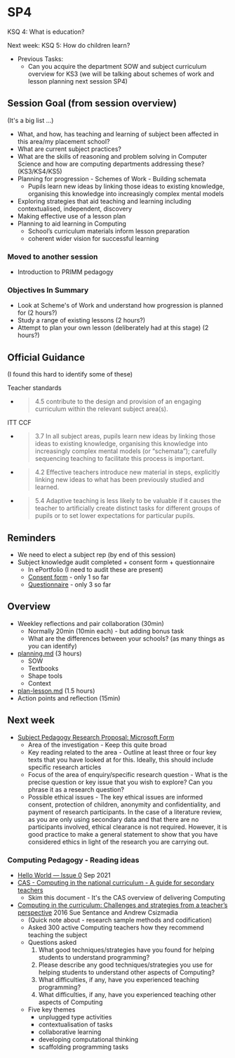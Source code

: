 SP4
===

KSQ 4: What is education?

Next week: KSQ 5: How do children learn?

* Previous Tasks:
    * Can you acquire the department SOW and subject curriculum overview for KS3 (we will be talking about schemes of work and lesson planning next session SP4)


Session Goal (from session overview)
------------

(It's a big list ...)

* What, and how, has teaching and learning of subject been affected in this area/my placement school?
* What are current subject practices?
* What are the skills of reasoning and problem solving in Computer Science and how are computing departments addressing these? (KS3/KS4/KS5)
* Planning for progression - Schemes of Work - Building schemata
    * Pupils learn new ideas by linking those ideas to existing knowledge, organising this knowledge into increasingly complex mental models
* Exploring strategies that aid teaching and learning including contextualised, independent, discovery
* Making effective use of a lesson plan
* Planning to aid learning in Computing
    * School’s curriculum materials inform lesson preparation
    * coherent wider vision for successful learning

### Moved to another session
* Introduction to PRIMM pedagogy


### Objectives In Summary

* Look at Scheme's of Work and understand how progression is planned for (2 hours?)
* Study a range of existing lessons (2 hours?)
* Attempt to plan your own lesson (deliberately had at this stage) (2 hours?)


Official Guidance
-----------------

(I found this hard to identify some of these)

Teacher standards
* > 4.5 contribute to the design and provision of an engaging curriculum within the relevant subject area(s).

ITT CCF

* > 3.7 In all subject areas, pupils learn new ideas by linking those ideas to existing knowledge, organising this knowledge into increasingly complex mental models (or “schemata”); carefully sequencing teaching to facilitate this process is important.

* > 4.2 Effective teachers introduce new material in steps, explicitly linking new ideas to what has been previously studied and learned. 

* > 5.4 Adaptive teaching is less likely to be valuable if it causes the teacher to artificially create distinct tasks for different groups of pupils or to set lower expectations for particular pupils.  

Reminders
---------

* We need to elect a subject rep (by end of this session)
* Subject knowledge audit completed + consent form + questionnaire
    * In ePortfolio (I need to audit these are present)
    * [Consent form](https://github.com/ComputingTeachers/subjectKnowledge/blob/main/_evaluation.md) - only 1 so far
    * [Questionnaire](https://forms.office.com/Pages/ResponsePage.aspx?id=2rIgA90iq02MIW5kS6FPE4bZosdBzY5AvRurHpjUivVURjROUExKR1VVVlU3UlJOUURIOFIxUTdFVS4u) - only 3 so far



Overview
--------

* Weekley reflections and pair collaboration (30min)
    * Normally  20min (10min each) - but adding bonus task
    * What are the differences between your schools? (as many things as you can identify)
* [planning.md](./planning.md) (3 hours)
    * SOW
    * Textbooks
    * Shape tools
    * Context
* [plan-lesson.md](./plan-lesson.md) (1.5 hours)
* Action points and reflection (15min)

Next week
---------
* [Subject Pedagogy Research Proposal: Microsoft Form](https://forms.office.com/Pages/DesignPage.aspx?lang=en-GB&origin=OfficeDotCom&route=Start#FormId=2rIgA90iq02MIW5kS6FPE4bZosdBzY5AvRurHpjUivVUQ0JRMFNOREUwNlBTVkxLREQ5UDFQVDVaRC4u)
    * Area of the investigation - Keep this quite broad
    * Key reading related to the area - Outline at least three or four key texts that you have looked at for this. Ideally, this should include specific research articles
    * Focus of the area of enquiry/specific research question - What is the precise question or key issue that you wish to explore? Can you phrase it as a research question?
    * Possible ethical issues - The key ethical issues are informed consent, protection of children, anonymity and confidentiality, and payment of research participants. In the case of a literature review, as you are only using secondary data and that there are no participants involved, ethical clearance is not required. However, it is good practice to make a general statement to show that you have considered ethics in light of the research you are carrying out.

### Computing Pedagogy - Reading ideas

* [Hello World — Issue 0](https://helloworld.raspberrypi.org/issues/0) Sep 2021
* [CAS - Computing in the national curriculum - A guide for secondary teachers](https://www.computingatschool.org.uk/data/uploads/cas_secondary.pdf)
    * Skim this document - It's the CAS overview of delivering Computing
* [Computing in the curriculum: Challenges and strategies from a teacher’s perspective](https://link.springer.com/article/10.1007/s10639-016-9482-0) 2016 Sue Sentance and Andrew Csizmadia
    * (Quick note about - research sample methods and codification)
    * Asked 300 active Computing teachers how they recommend teaching the subject
    * Questions asked
        1. What good techniques/strategies have you found for helping students to understand programming?
        2. Please describe any good techniques/strategies you use for helping students to understand other aspects of Computing?
        3. What difficulties, if any, have you experienced teaching programming?
        4. What difficulties, if any, have you experienced teaching other aspects of Computing
    * Five key themes
        * unplugged type activities
        * contextualisation of tasks
        * collaborative learning
        * developing computational thinking
        * scaffolding programming tasks

